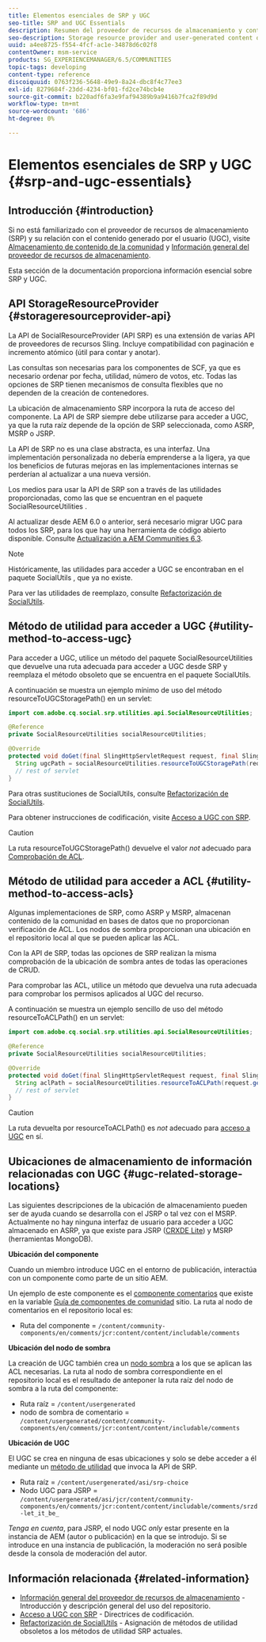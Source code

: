 ```yaml
---
title: Elementos esenciales de SRP y UGC
seo-title: SRP and UGC Essentials
description: Resumen del proveedor de recursos de almacenamiento y contenido generado por el usuario
seo-description: Storage resource provider and user-generated content overview
uuid: a4ee8725-f554-4fcf-ac1e-34878d6c02f8
contentOwner: msm-service
products: SG_EXPERIENCEMANAGER/6.5/COMMUNITIES
topic-tags: developing
content-type: reference
discoiquuid: 0763f236-5648-49e9-8a24-dbc8f4c77ee3
exl-id: 8279684f-23dd-4234-bf01-fd2ce74bcb4e
source-git-commit: b220adf6fa3e9faf94389b9a9416b7fca2f89d9d
workflow-type: tm+mt
source-wordcount: '686'
ht-degree: 0%

---
```


# Elementos esenciales de SRP y UGC {#srp-and-ugc-essentials}

## Introducción {#introduction}

Si no está familiarizado con el proveedor de recursos de almacenamiento (SRP) y su relación con el contenido generado por el usuario (UGC), visite [Almacenamiento de contenido de la comunidad](working-with-srp.md) y [Información general del proveedor de recursos de almacenamiento](srp.md).

Esta sección de la documentación proporciona información esencial sobre SRP y UGC.

## API StorageResourceProvider {#storageresourceprovider-api}

La API de SocialResourceProvider (API SRP) es una extensión de varias API de proveedores de recursos Sling. Incluye compatibilidad con paginación e incremento atómico (útil para contar y anotar).

Las consultas son necesarias para los componentes de SCF, ya que es necesario ordenar por fecha, utilidad, número de votos, etc. Todas las opciones de SRP tienen mecanismos de consulta flexibles que no dependen de la creación de contenedores.

La ubicación de almacenamiento SRP incorpora la ruta de acceso del componente. La API de SRP siempre debe utilizarse para acceder a UGC, ya que la ruta raíz depende de la opción de SRP seleccionada, como ASRP, MSRP o JSRP.

La API de SRP no es una clase abstracta, es una interfaz. Una implementación personalizada no debería emprenderse a la ligera, ya que los beneficios de futuras mejoras en las implementaciones internas se perderían al actualizar a una nueva versión.

Los medios para usar la API de SRP son a través de las utilidades proporcionadas, como las que se encuentran en el paquete SocialResourceUtilities .

Al actualizar desde AEM 6.0 o anterior, será necesario migrar UGC para todos los SRP, para los que hay una herramienta de código abierto disponible. Consulte [Actualización a AEM Communities 6.3](upgrade.md).

>[!NOTE]
>
>Históricamente, las utilidades para acceder a UGC se encontraban en el paquete SocialUtils , que ya no existe.
>
>Para ver las utilidades de reemplazo, consulte [Refactorización de SocialUtils](socialutils.md).

## Método de utilidad para acceder a UGC {#utility-method-to-access-ugc}

Para acceder a UGC, utilice un método del paquete SocialResourceUtilities que devuelve una ruta adecuada para acceder a UGC desde SRP y reemplaza el método obsoleto que se encuentra en el paquete SocialUtils.

A continuación se muestra un ejemplo mínimo de uso del método resourceToUGCStoragePath() en un servlet:

```java
import com.adobe.cq.social.srp.utilities.api.SocialResourceUtilities;

@Reference
private SocialResourceUtilities socialResourceUtilities;

@Override
protected void doGet(final SlingHttpServletRequest request, final SlingHttpServletResponse response) throws ServletException, IOException {
  String ugcPath = socialResourceUtilities.resourceToUGCStoragePath(request.getResource());
  // rest of servlet
}
```

Para otras sustituciones de SocialUtils, consulte [Refactorización de SocialUtils](socialutils.md).

Para obtener instrucciones de codificación, visite [Acceso a UGC con SRP](accessing-ugc-with-srp.md).

>[!CAUTION]
>
>La ruta resourceToUGCStoragePath() devuelve el valor *not* adecuado para [Comprobación de ACL](srp.md#for-access-control-acls).

## Método de utilidad para acceder a ACL {#utility-method-to-access-acls}

Algunas implementaciones de SRP, como ASRP y MSRP, almacenan contenido de la comunidad en bases de datos que no proporcionan verificación de ACL. Los nodos de sombra proporcionan una ubicación en el repositorio local al que se pueden aplicar las ACL.

Con la API de SRP, todas las opciones de SRP realizan la misma comprobación de la ubicación de sombra antes de todas las operaciones de CRUD.

Para comprobar las ACL, utilice un método que devuelva una ruta adecuada para comprobar los permisos aplicados al UGC del recurso.

A continuación se muestra un ejemplo sencillo de uso del método resourceToACLPath() en un servlet:

```java
import com.adobe.cq.social.srp.utilities.api.SocialResourceUtilities;

@Reference
private SocialResourceUtilities socialResourceUtilities;

@Override
protected void doGet(final SlingHttpServletRequest request, final SlingHttpServletResponse response) throws ServletException, IOException {
  String aclPath = socialResourceUtilities.resourceToACLPath(request.getResource());
  // rest of servlet
}
```

>[!CAUTION]
>
>La ruta devuelta por resourceToACLPath() es *not* adecuado para [acceso a UGC](#utility-method-to-access-acls) en sí.

## Ubicaciones de almacenamiento de información relacionadas con UGC {#ugc-related-storage-locations}

Las siguientes descripciones de la ubicación de almacenamiento pueden ser de ayuda cuando se desarrolla con el JSRP o tal vez con el MSRP. Actualmente no hay ninguna interfaz de usuario para acceder a UGC almacenado en ASRP, ya que existe para JSRP ([CRXDE Lite](../../help/sites-developing/developing-with-crxde-lite.md)) y MSRP (herramientas MongoDB).

**Ubicación del componente**

Cuando un miembro introduce UGC en el entorno de publicación, interactúa con un componente como parte de un sitio AEM.

Un ejemplo de este componente es el [componente comentarios](http://localhost:4502/content/community-components/en/comments.html) que existe en la variable [Guía de componentes de comunidad](components-guide.md) sitio. La ruta al nodo de comentarios en el repositorio local es:

* Ruta del componente = `/content/community-components/en/comments/jcr:content/content/includable/comments`

**Ubicación del nodo de sombra**

La creación de UGC también crea un [nodo sombra](srp.md#about-shadow-nodes-in-jcr) a los que se aplican las ACL necesarias. La ruta al nodo de sombra correspondiente en el repositorio local es el resultado de anteponer la ruta raíz del nodo de sombra a la ruta del componente:

* Ruta raíz = `/content/usergenerated`
* nodo de sombra de comentario = `/content/usergenerated/content/community-components/en/comments/jcr:content/content/includable/comments`

**Ubicación de UGC**

El UGC se crea en ninguna de esas ubicaciones y solo se debe acceder a él mediante un [método de utilidad](#utility-method-to-access-ugc) que invoca la API de SRP.

* Ruta raíz = `/content/usergenerated/asi/srp-choice`
* Nodo UGC para JSRP = `/content/usergenerated/asi/jcr/content/community-components/en/comments/jcr:content/content/includable/comments/srzd-let_it_be_`

*Tenga en cuenta*, para JSRP, el nodo UGC *only* estar presente en la instancia de AEM (autor o publicación) en la que se introdujo. Si se introduce en una instancia de publicación, la moderación no será posible desde la consola de moderación del autor.

## Información relacionada {#related-information}

* [Información general del proveedor de recursos de almacenamiento](srp.md) - Introducción y descripción general del uso del repositorio.
* [Acceso a UGC con SRP](accessing-ugc-with-srp.md) - Directrices de codificación.
* [Refactorización de SocialUtils](socialutils.md) - Asignación de métodos de utilidad obsoletos a los métodos de utilidad SRP actuales.
